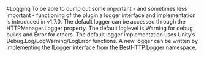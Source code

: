 #Logging
To be able to dump out some important - and sometimes less important - functioning of the plugin a logger interface and implementation is introduced in v1.7.0. The default logger can be accessed through the HTTPManager.Logger property. The default loglevel is Warning for debug builds and Error for others.
The default logger implementation uses Unity’s Debug.Log/LogWarning/LogError functions.
A new logger can be written by implementing the ILogger interface from the BestHTTP.Logger namespace.
